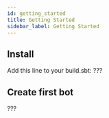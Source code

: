 ```yaml
---
id: getting_started
title: Getting Started
sidebar_label: Getting Started
---
```


## Install

Add this line to your build.sbt:
???

## Create first bot

???